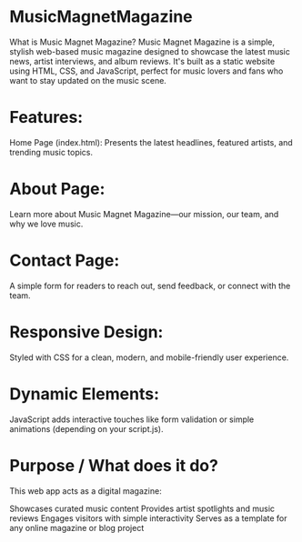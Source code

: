# MusicMagnetMagazine

What is Music Magnet Magazine?
Music Magnet Magazine is a simple, stylish web-based music magazine designed to showcase the latest music news, artist interviews, and album reviews. It's built as a static website using HTML, CSS, and JavaScript, perfect for music lovers and fans who want to stay updated on the music scene.

# Features:
Home Page (index.html):
Presents the latest headlines, featured artists, and trending music topics.

# About Page:
Learn more about Music Magnet Magazine—our mission, our team, and why we love music.

# Contact Page:
A simple form for readers to reach out, send feedback, or connect with the team.

# Responsive Design:
Styled with CSS for a clean, modern, and mobile-friendly user experience.

# Dynamic Elements:
JavaScript adds interactive touches like form validation or simple animations (depending on your script.js).

# Purpose / What does it do?
This web app acts as a digital magazine:

Showcases curated music content
Provides artist spotlights and music reviews
Engages visitors with simple interactivity
Serves as a template for any online magazine or blog project
